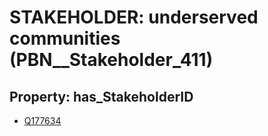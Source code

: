 # STAKEHOLDER: __underserved communities__ (PBN__Stakeholder_411)

## Property: has_StakeholderID

* [Q177634](Q177634)

